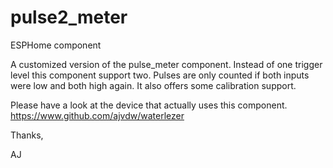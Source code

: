 # pulse2_meter
ESPHome component

A customized version of the pulse_meter component. Instead of one trigger level this component support two.
Pulses are only counted if both inputs were low and both high again. It also offers some calibration support.

Please have a look at the device that actually uses this component.
https://www.github.com/ajvdw/waterlezer

Thanks,

AJ
